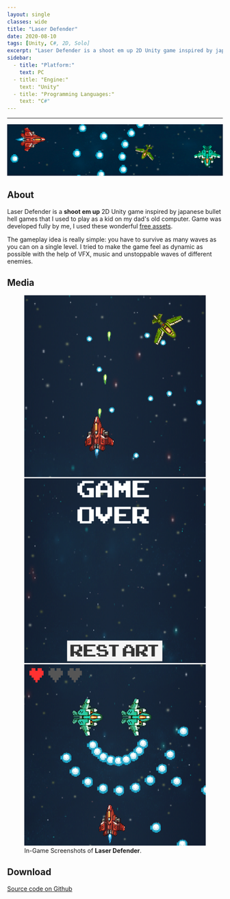 ```yaml
---
layout: single
classes: wide
title: "Laser Defender"
date: 2020-08-10
tags: [Unity, C#, 2D, Solo]
excerpt: "Laser Defender is a shoot em up 2D Unity game inspired by japanese bullet hell games. The idea is simple: you have to survive as many waves of different types of enemies as you can."
sidebar:
  - title: "Platform:"
    text: PC
  - title: "Engine:"
    text: "Unity"
  - title: "Programming Languages:"
    text: "C#"
---
```

<hr>
<img class="full" src="/images/Laser Defender.png" alt="screenshot">
<h2>About</h2>
<p>Laser Defender is a <b>shoot em up</b> 2D Unity game inspired by japanese bullet hell games that I used to play as a kid on my dad's old computer. Game was developed fully by me, I used these wonderful <a href="https://ravenmore.itch.io/pixel-space-shooter-assets">free assets</a>.</p>
<p>The gameplay idea is really simple: you have to survive as many waves as you can on a single level. I tried to make the game feel as dynamic as possible with the help of VFX, music and unstoppable waves of different enemies.</p>
<h2>Media</h2>
<figure class="third">
	<img src="/images/laser-1.png">
	<img src="/images/laser-2.png">
	<img src="/images/laser-3.png">
	<figcaption>In-Game Screenshots of <b>Laser Defender</b>.</figcaption>
</figure>
<h2>Download</h2>
<a href="">Source code on Github</a>
